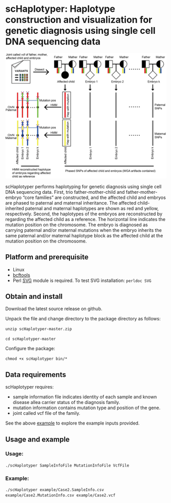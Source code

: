 # scHaplotyper: Haplotype construction and visualization for genetic diagnosis using single cell DNA sequencing data

![](https://github.com/yzqheart/FiguresForRef/blob/master/For.scHaplotyper.readme.ref.fig1.jpg)<br>

scHaplotyper performs haplotyping for genetic diagnosis using single cell DNA sequencing data. First, trio father-mother-child and father-mother-embryo “core families” are constructed, and the affected child and embryos are phased to paternal and maternal inheritance. The affected child-inherited paternal and maternal haplotypes are shown as red and yellow, respectively. Second, the haplotypes of the embryos are reconstructed by regarding the affected child as a reference. The horizontal line indicates the mutation position on the chromosome. The embryo is diagnosed as carrying paternal and/or maternal mutations when the embryo inherits the same paternal and/or maternal haplotype block as the affected child at the mutation position on the chromosome.<br>

## Platform and prerequisite
* Linux<br>
* [bcftools](http://www.htslib.org/download/)<br>
* Perl [SVG](https://metacpan.org/release/SVG) module is required. To test SVG installation: `perldoc SVG`<br>

## Obtain and install
Download the latest source release on github.<br>

Unpack the file and change directory to the package directory as follows:<br>

`unzip scHaplotyper-master.zip`<br>

`cd scHaplotyper-master`<br>

Configure the package:<br>

`chmod +x scHaplotyper bin/*`<br>

## Data requirements
scHaplotyper requires:<br>
* sample information file indicates identity of each sample and known disease allea carrier status of the diagnosis family.<br>
* mutation information contains mutation type and position of the gene.<br>
* joint called vcf file of the family.<br>

See the above [example](https://github.com/yzqheart/scHaplotyper/tree/master/example) to explore the example inputs provided.

## Usage and example
### Usage:<br>
`./scHaplotyper SampleInfoFile MutationInfoFile VcfFile`<br>

### Example:<br>
`./scHaplotyper example/Case2.SampleInfo.csv example/Case2.MutationInfo.csv example/Case2.vcf`<br>

